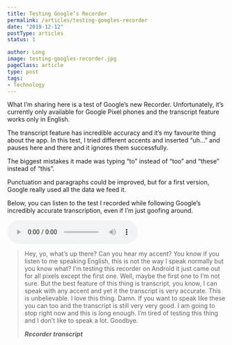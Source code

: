 ```yaml
---
title: Testing Google’s Recorder
permalink: /articles/testing-googles-recorder
date: "2019-12-12"
postType: articles
status: 1

author: Long
image: testing-googles-recorder.jpg
pageClass: article
type: post
tags:
- Technology
---
```


What I’m sharing here is a test of Google’s new Recorder. Unfortunately, it’s currently only available for Google Pixel phones and the transcript feature works only in English.

The transcript feature has incredible accuracy and it’s my favourite thing about the app. In this test, I tried different accents and inserted “uh…” and pauses here and there and it ignores them successfully.

The biggest mistakes it made was typing “to” instead of “too” and “these” instead of “this”.

Punctuation and paragraphs could be improved, but for a first version, Google really used all the data we feed it.

Below, you can listen to the test I recorded while following Google’s incredibly accurate transcription, even if I’m just goofing around.

<audio controls="" src="/files/articles/testing-googles-recorder.mp3"></audio>

> Hey, yo, what’s up there? Can you hear my accent? You know if you listen to me speaking English, this is not the way I speak normally but you know what? I’m testing this recorder on Android it just came out for all pixels except the first one. Well, maybe the first one to I’m not sure.
> But the best feature of this thing is transcript, you know, I can speak with any accent and yet it the transcript is very accurate. This is unbelievable. I love this thing. Damn. If you want to speak like these you can too and the transcript is still very very good.
> I am going to stop right now and this is long enough. I’m tired of testing this thing and I don’t like to speak a lot. Goodbye.
>
> ___Recorder transcript___
